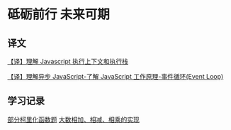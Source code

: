 # 砥砺前行 未来可期
## 译文
[【译】理解 Javascript 执行上下文和执行栈](https://github.com/H246802/blogs/issues/1)

[【译】理解异步 JavaScript-了解 JavaScript 工作原理-事件循环(Event Loop)](https://github.com/H246802/blogs/issues/4)

## 学习记录

[部分柯里化函数题](https://github.com/H246802/blogs/issues/2)
[大数相加、相减、相乘的实现](https://github.com/H246802/blogs/issues/5)
